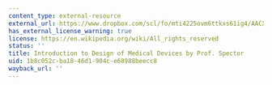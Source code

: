 ```yaml
---
content_type: external-resource
external_url: https://www.dropbox.com/scl/fo/mti4225ovm6ttkxs61ig4/AACXGYL_Y3ABMoZRV6SNaPE/Lecture%20Recordings?dl=0&preview=25-2-4+2.782%2C+HST.524+Introduction+to+Design+of+Medical+Devices+%28Spector%29+LWC.mp4&rlkey=lk9sc8zmko2ozm8m59o8qza0y&subfolder_nav_tracking=1
has_external_license_warning: true
license: https://en.wikipedia.org/wiki/All_rights_reserved
status: ''
title: Introduction to Design of Medical Devices by Prof. Spector
uid: 1b8c052c-ba18-46d1-904c-e68988beecc8
wayback_url: ''
---
```


